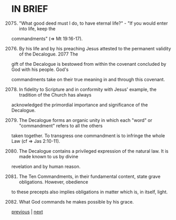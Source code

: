 # IN BRIEF

2075. "What good deed must I do, to have eternal life?" - "If you would enter into life, keep the

commandments" (⇒ Mt 19:16-17).

2076. By his life and by his preaching Jesus attested to the permanent validity of the Decalogue. 2077 The

gift of the Decalogue is bestowed from within the covenant concluded by God with his people. God's

commandments take on their true meaning in and through this covenant.

2078. In fidelity to Scripture and in conformity with Jesus' example, the tradition of the Church has always

acknowledged the primordial importance and significance of the Decalogue.

2079. The Decalogue forms an organic unity in which each "word" or "commandment" refers to all the others

taken together. To transgress one commandment is to infringe the whole Law (cf ⇒ Jas 2:10-11).

2080. The Decalogue contains a privileged expression of the natural law. It is made known to us by divine

revelation and by human reason.

2081. The Ten Commandments, in their fundamental content, state grave obligations. However, obedience

to these precepts also implies obligations in matter which is, in itself, light.

2082. What God commands he makes possible by his grace.

[previous](https://github.com/Tenari/non-fiction/blob/master/catechism/__P78.md) | [next](https://github.com/Tenari/non-fiction/blob/master/catechism/__P7A.md)